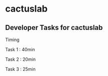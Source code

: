 # cactuslab

## Developer Tasks for cactuslab 

Timing

Task 1 : 40min

Task 2 : 20min

Task 3 : 25min
